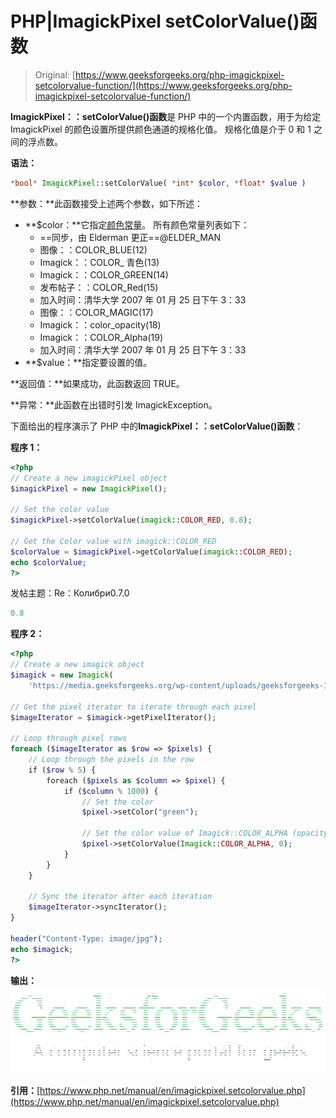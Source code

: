 # PHP|ImagickPixel setColorValue()函数

> Original: [https://www.geeksforgeeks.org/php-imagickpixel-setcolorvalue-function/](https://www.geeksforgeeks.org/php-imagickpixel-setcolorvalue-function/)

**ImagickPixel：：setColorValue()函数**是 PHP 中的一个内置函数，用于为给定 ImagickPixel 的颜色设置所提供颜色通道的规格化值。 规格化值是介于 0 和 1 之间的浮点数。

**语法：**

```php
*bool* ImagickPixel::setColorValue( *int* $color, *float* $value )
```

**参数：**此函数接受上述两个参数，如下所述：

*   **$color：**它指定[颜色常量](https://www.php.net/manual/en/imagick.constants.php#imagick.constants.color-black)。
    所有颜色常量列表如下：
    *   ==同步，由 Elderman 更正==@ELDER_MAN
    *   图像：：COLOR_BLUE(12)
    *   Imagick：：COLOR_ 青色(13)
    *   Imagick：：COLOR_GREEN(14)
    *   发布帖子：：COLOR_Red(15)
    *   加入时间：清华大学 2007 年 01 月 25 日下午 3：33
    *   图像：：COLOR_MAGIC(17)
    *   Imagick：：color_opacity(18)
    *   Imagick：：COLOR_Alpha(19)
    *   加入时间：清华大学 2007 年 01 月 25 日下午 3：33
*   **$value：**指定要设置的值。

**返回值：**如果成功，此函数返回 TRUE。

**异常：**此函数在出错时引发 ImagickException。

下面给出的程序演示了 PHP 中的**ImagickPixel：：setColorValue()函数**：

**程序 1：**

```php
<?php
// Create a new imagickPixel object
$imagickPixel = new ImagickPixel();

// Set the color value
$imagickPixel->setColorValue(imagick::COLOR_RED, 0.8);

// Get the Color value with imagick::COLOR_RED
$colorValue = $imagickPixel->getColorValue(imagick::COLOR_RED);
echo $colorValue;
?>
```

发帖主题：Re：Колибри0.7.0

```php
0.8
```

**程序 2：**

```php
<?php
// Create a new imagick object
$imagick = new Imagick(
    'https://media.geeksforgeeks.org/wp-content/uploads/geeksforgeeks-13.png');

// Get the pixel iterator to iterate through each pixel
$imageIterator = $imagick->getPixelIterator();

// Loop through pixel rows
foreach ($imageIterator as $row => $pixels) {
    // Loop through the pixels in the row
    if ($row % 5) {
        foreach ($pixels as $column => $pixel) {
            if ($column % 1000) {
                // Set the color
                $pixel->setColor("green");

                // Set the color value of Imagick::COLOR_ALPHA (opacity)
                $pixel->setColorValue(Imagick::COLOR_ALPHA, 0);
            }
        }
    }

    // Sync the iterator after each iteration
    $imageIterator->syncIterator();
}

header("Content-Type: image/jpg");
echo $imagick;
?>
```

**输出：**
![](img/2d204edeec5e0c8401f74d6286b67cc1.png)

**引用：**[https://www.php.net/manual/en/imagickpixel.setcolorvalue.php](https://www.php.net/manual/en/imagickpixel.setcolorvalue.php)
